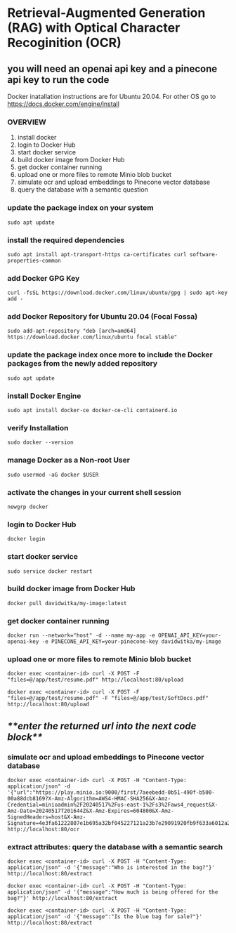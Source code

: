# Retrieval-Augmented Generation (RAG) with Optical Character Recoginition (OCR)
## you will need an openai api key and a pinecone api key to run the code

Docker inatallation instructions are for Ubuntu 20.04. For other OS go to https://docs.docker.com/engine/install

### OVERVIEW
1. install docker
2. login to Docker Hub
3. start docker service
4. build docker image from Docker Hub
5. get docker container running
6. upload one or more files to remote Minio blob bucket
7. simulate ocr and upload embeddings to Pinecone vector database
8. query the database with a semantic question

### update the package index on your system
```
sudo apt update
```

### install the required dependencies
```
sudo apt install apt-transport-https ca-certificates curl software-properties-common
```

### add Docker GPG Key
```
curl -fsSL https://download.docker.com/linux/ubuntu/gpg | sudo apt-key add -
```

### add Docker Repository for Ubuntu 20.04 (Focal Fossa)
```
sudo add-apt-repository "deb [arch=amd64] https://download.docker.com/linux/ubuntu focal stable"
```

### update the package index once more to include the Docker packages from the newly added repository
```
sudo apt update
```

### install Docker Engine
```
sudo apt install docker-ce docker-ce-cli containerd.io
```

### verify Installation
```
sudo docker --version
```

### manage Docker as a Non-root User
```
sudo usermod -aG docker $USER
```

### activate the changes in your current shell session
```
newgrp docker
```

### login to Docker Hub
```
docker login
```
### start docker service
```
sudo service docker restart
```

### build docker image from Docker Hub
```
docker pull davidwitka/my-image:latest
```

### get docker container running
```
docker run --network="host" -d --name my-app -e OPENAI_API_KEY=your-openai-key -e PINECONE_API_KEY=your-pinecone-key davidwitka/my-image
```

### upload one or more files to remote Minio blob bucket
```
docker exec <container-id> curl -X POST -F "files=@/app/test/resume.pdf" http://localhost:80/upload

docker exec <container-id> curl -X POST -F "files=@/app/test/resume.pdf" -F "files=@/app/test/SoftDocs.pdf" http://localhost:80/upload
```

## ***\*\*enter the returned url into the next code block\*\****

### simulate ocr and upload embeddings to Pinecone vector database
```
docker exec <container-id> curl -X POST -H "Content-Type: application/json" -d '{"url":"https://play.minio.io:9000/first/7aeebedd-0b51-490f-b500-00a88dcb8169?X-Amz-Algorithm=AWS4-HMAC-SHA256&X-Amz-Credential=minioadmin%2F20240517%2Fus-east-1%2Fs3%2Faws4_request&X-Amz-Date=20240517T201644Z&X-Amz-Expires=604800&X-Amz-SignedHeaders=host&X-Amz-Signature=4e3fa61222807e1b695a32bf045227121a23b7e29091920fb9f633a6012a2ca3"}' http://localhost:80/ocr
```

### extract attributes: query the database with a semantic search
```
docker exec <container-id> curl -X POST -H "Content-Type: application/json" -d '{"message":"Who is interested in the bag?"}' http://localhost:80/extract

docker exec <container-id> curl -X POST -H "Content-Type: application/json" -d '{"message":"How much is being offered for the bag?"}' http://localhost:80/extract

docker exec <container-id> curl -X POST -H "Content-Type: application/json" -d '{"message":"Is the blue bag for sale?"}' http://localhost:80/extract

```
